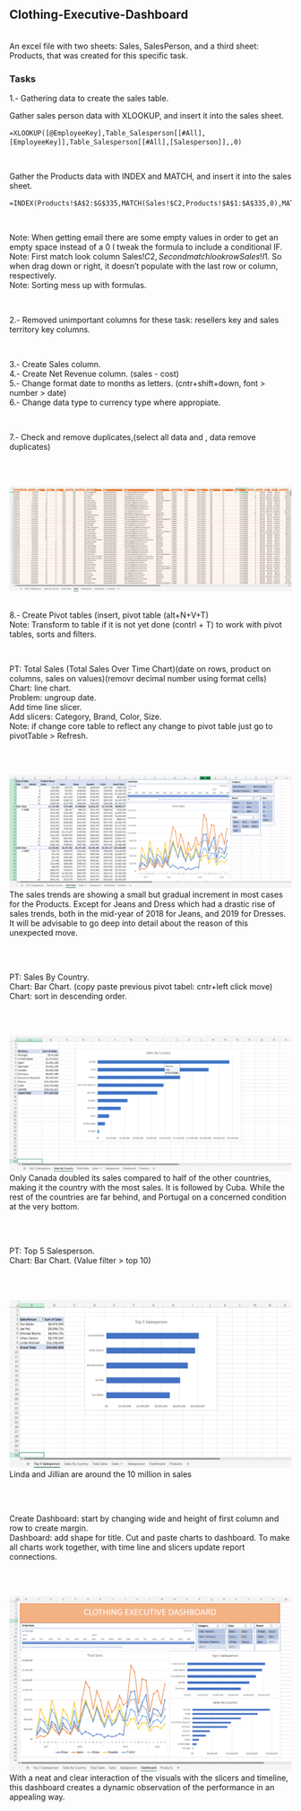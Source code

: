 ## Clothing-Executive-Dashboard
<br>
An excel file with two sheets: Sales, SalesPerson, and a third sheet: Products, that was created for this specific task. 

<br>

### Tasks

1.- Gathering data to create the sales table.
<br>

Gather sales person data with XLOOKUP, and insert it into the sales sheet.<br>
  
    =XLOOKUP([@EmployeeKey],Table_Salesperson[[#All],[EmployeeKey]],Table_Salesperson[[#All],[Salesperson]],,0)

<br>

Gather the Products data with INDEX and MATCH, and insert it into the sales sheet.<br>

    =INDEX(Products!$A$2:$G$335,MATCH(Sales!$C2,Products!$A$1:$A$335,0),MATCH(Sales!I$1,Products!$A$1:$G$1,0))

<br>

Note: When getting email there are some empty values in order to get an empty space instead of a 0 I tweak the formula to include a conditional IF.<br>
Note: First match look column Sales!$C2, Second match look row  Sales!I$1. So when drag down or right, it doesn’t populate with the last row or column, respectively.<br>
Note: Sorting mess up with formulas.<br>

<br>

2.- Removed unimportant columns for these task: resellers key and sales territory key columns.

<br>

3.- Create Sales column.<br>
4.- Create Net Revenue column. (sales - cost)<br>
5.- Change format date to months as letters. (cntr+shift+down, font > number > date)<br>
6.- Change data type to currency type where appropiate.<br>

<br>

7.- Check and remove duplicates,(select all data and , data remove duplicates)

<br>
<br>

![Sales Table](/images/CED_SalesX.png)
<br>
<br>

8.- Create Pivot tables (insert, pivot table (alt+N+V+T)<br>
Note: Transform to table if it is not yet done (contrl + T) to work with pivot tables, sorts and filters.<br>

<br>

PT: Total Sales (Total Sales Over Time Chart)(date on rows, product on columns, sales on values)(removr decimal number using format cells)<br>
Chart: line chart.<br>
Problem: ungroup date.<br>
Add time line slicer.<br>
Add slicers: Category, Brand, Color, Size.<br>
Note: if change core table to reflect any change to pivot table just go to pivotTable > Refresh.<br>

<br>
<br>

![Sales Table](/images/CED_TSalesPT.png)
<br>
The sales trends are showing a small but gradual increment in most cases for the Products. Except for Jeans and Dress which had a drastic rise of sales trends, both in the mid-year of 2018 for Jeans, and 2019 for Dresses. It will be advisable to go deep into detail about the reason of this unexpected move.

<br>
<br>

PT: Sales By Country.<br>
Chart: Bar Chart. (copy paste previous pivot tabel: cntr+left click move)<br>
Chart: sort in descending order.<br>

<br>
<br>

![Sales Table](/images/CED_SCountry_PT.png)
<br>
Only Canada doubled its sales compared to half of the other countries, making it the country with the most sales. It is followed by Cuba. While the rest of the countries are far behind, and Portugal on a concerned condition at the very bottom.

<br>
<br>

PT: Top 5 Salesperson.<br>
Chart: Bar Chart. (Value filter > top 10)<br>

<br>
<br>

![Sales Table](/images/CED_T5_PT.png)
<br>
Linda and Jillian are around the 10 million in sales

<br>
<br>

Create Dashboard: start by changing wide and height of first column and row to create margin.<br>
Dashboard: add shape for title. Cut and paste charts to dashboard. To make all charts work together, with time line and slicers update report connections.<br>

<br>
<br>

![Sales Table](/images/CED_DashboardX.png)
<br>
With a neat and clear interaction of the visuals with the slicers and timeline, this dashboard creates a dynamic observation of the performance in an appealing way.

<br>
<br>
